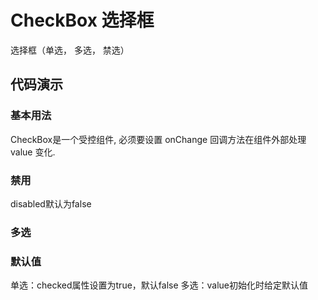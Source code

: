 # CheckBox 选择框

选择框（单选， 多选， 禁选）

## 代码演示

### 基本用法
CheckBox是一个受控组件, 必须要设置 onChange 回调方法在组件外部处理 value 变化.
<code src="../../src/checkBox/demo/basic.tsx"></code> 

### 禁用
disabled默认为false
<code src="../../src/checkBox/demo/disabled.tsx"></code> 

### 多选
<code src="../../src/checkBox/demo/multi.tsx"></code> 


### 默认值
单选：checked属性设置为true，默认false
多选：value初始化时给定默认值
<code src="../../src/checkBox/demo/default.tsx"></code> 

<API src="../../src/checkBox/index.tsx"></API> 
